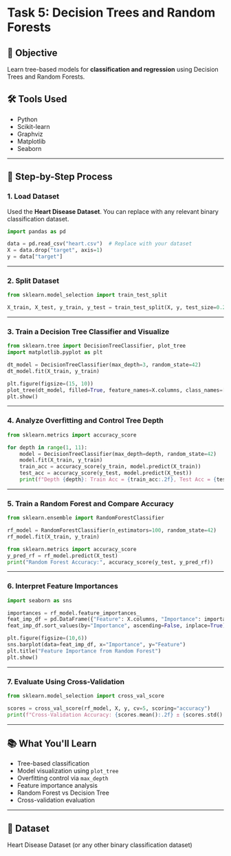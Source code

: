 # Task 5: Decision Trees and Random Forests

## 🧠 Objective
Learn tree-based models for **classification and regression** using Decision Trees and Random Forests.

## 🛠️ Tools Used
- Python
- Scikit-learn
- Graphviz
- Matplotlib
- Seaborn

---

## 📌 Step-by-Step Process

### 1. Load Dataset
Used the **Heart Disease Dataset**. You can replace with any relevant binary classification dataset.

```python
import pandas as pd

data = pd.read_csv("heart.csv")  # Replace with your dataset
X = data.drop("target", axis=1)
y = data["target"]
```

---

### 2. Split Dataset

```python
from sklearn.model_selection import train_test_split

X_train, X_test, y_train, y_test = train_test_split(X, y, test_size=0.2, random_state=42)
```

---

### 3. Train a Decision Tree Classifier and Visualize

```python
from sklearn.tree import DecisionTreeClassifier, plot_tree
import matplotlib.pyplot as plt

dt_model = DecisionTreeClassifier(max_depth=3, random_state=42)
dt_model.fit(X_train, y_train)

plt.figure(figsize=(15, 10))
plot_tree(dt_model, filled=True, feature_names=X.columns, class_names=["No Disease", "Disease"])
plt.show()
```

---

### 4. Analyze Overfitting and Control Tree Depth

```python
from sklearn.metrics import accuracy_score

for depth in range(1, 11):
    model = DecisionTreeClassifier(max_depth=depth, random_state=42)
    model.fit(X_train, y_train)
    train_acc = accuracy_score(y_train, model.predict(X_train))
    test_acc = accuracy_score(y_test, model.predict(X_test))
    print(f"Depth {depth}: Train Acc = {train_acc:.2f}, Test Acc = {test_acc:.2f}")
```

---

### 5. Train a Random Forest and Compare Accuracy

```python
from sklearn.ensemble import RandomForestClassifier

rf_model = RandomForestClassifier(n_estimators=100, random_state=42)
rf_model.fit(X_train, y_train)

from sklearn.metrics import accuracy_score
y_pred_rf = rf_model.predict(X_test)
print("Random Forest Accuracy:", accuracy_score(y_test, y_pred_rf))
```

---

### 6. Interpret Feature Importances

```python
import seaborn as sns

importances = rf_model.feature_importances_
feat_imp_df = pd.DataFrame({"Feature": X.columns, "Importance": importances})
feat_imp_df.sort_values(by="Importance", ascending=False, inplace=True)

plt.figure(figsize=(10,6))
sns.barplot(data=feat_imp_df, x="Importance", y="Feature")
plt.title("Feature Importance from Random Forest")
plt.show()
```

---

### 7. Evaluate Using Cross-Validation

```python
from sklearn.model_selection import cross_val_score

scores = cross_val_score(rf_model, X, y, cv=5, scoring="accuracy")
print(f"Cross-Validation Accuracy: {scores.mean():.2f} ± {scores.std():.2f}")
```

---

## 📚 What You'll Learn
- Tree-based classification
- Model visualization using `plot_tree`
- Overfitting control via `max_depth`
- Feature importance analysis
- Random Forest vs Decision Tree
- Cross-validation evaluation

---

## 📎 Dataset
Heart Disease Dataset (or any other binary classification dataset)
